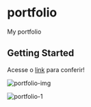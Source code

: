 # portfolio

My portfolio

## Getting Started

Acesse o [link](https://jpss14.github.io/portfolio/index.html) para conferir!

![portfolio-img](https://user-images.githubusercontent.com/40327303/105789325-fd884f00-5f60-11eb-99f4-1a328827f1b0.PNG)

![portfolio-1](https://github.com/JPSS14/portfolio/assets/40327303/fc890558-1d68-4d1b-b2c3-e971fc4638df)
